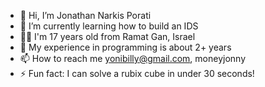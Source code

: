- 👋 Hi, I’m Jonathan Narkis Porati
- 🌱 I’m currently learning how to build an IDS
- 💁‍♂️ I'm 17 years old from Ramat Gan, Israel
- 💞️ My experience in programming is about 2+ years
- 📫 How to reach me yonibilly@gmail.com, moneyjonny
- ⚡ Fun fact: I can solve a rubix cube in under 30 seconds!
